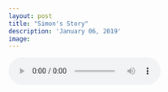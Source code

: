 ```yaml
---
layout: post
title: "Simon's Story"
description: 'January 06, 2019'
image:
---
```


<audio controls preload="metadata">
  <source src="https://docs.google.com/uc?export=open&id=12BGYNSUB1GoyNo3TR50d0eY_DRPXQWCL" type="audio/mp3">
Your browser does not support the audio element.
</audio>
